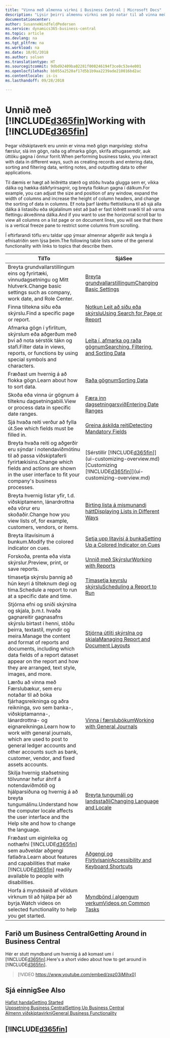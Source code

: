 ```yaml
---
title: "Vinna með almenna virkni í Business Central | Microsoft Docs"
description: "Lýsir þeirri almennu virkni sem þú notar til að vinna með gögn í Business Central, eins og t.d. að færa inn gildi, raða gögnum og breyta yfirliti."
documentationcenter: 
author: SusanneWindfeldPedersen
ms.service: dynamics365-business-central
ms.topic: article
ms.devlang: na
ms.tgt_pltfrm: na
ms.workload: na
ms.date: 10/01/2018
ms.author: solsen
ms.translationtype: HT
ms.sourcegitcommit: 9dbd92409ba02281f008246194f3ce0c53e4e001
ms.openlocfilehash: bb055a2520af17d5b1b9aa2239ade210016bd2ac
ms.contentlocale: is-is
ms.lasthandoff: 09/28/2018

---
```

# <a name="working-with-included365finincludesd365finmdmd"></a><span data-ttu-id="4aa87-103">Unnið með [!INCLUDE[d365fin](includes/d365fin_md.md)]</span><span class="sxs-lookup"><span data-stu-id="4aa87-103">Working with [!INCLUDE[d365fin](includes/d365fin_md.md)]</span></span>
<span data-ttu-id="4aa87-104">Þegar viðskiptaverk eru unnin er vinna með gögn margvísleg: stofna færslur, slá inn gögn, raða og afmarka gögn, skrifa athugasemdir, auk úttöku gagna í önnur forrit.</span><span class="sxs-lookup"><span data-stu-id="4aa87-104">When performing business tasks, you interact with data in different ways, such as creating records and entering data, sorting and filtering data, writing notes, and outputting data to other applications.</span></span>

<span data-ttu-id="4aa87-105">Til dæmis er hægt að leiðrétta stærð og stöðu hvaða glugga sem er, víkka dálka og hækka dálkfyrirsagnir, og breyta flokkun gagna í dálkum.</span><span class="sxs-lookup"><span data-stu-id="4aa87-105">For example, you can adjust the size and position of any window, expand the width of columns and increase the height of column headers, and change the sorting of data in columns.</span></span> <span data-ttu-id="4aa87-106">Ef nota þarf láréttu flettistikuna til að sjá alla dálka á listasíðu eða skjalalínum sést að það er fast lóðrétt svæði til að varna flettingu ákveðinna dálka.</span><span class="sxs-lookup"><span data-stu-id="4aa87-106">And if you want to use the horizontal scroll bar to view all columns on a list page or on document lines, you will see that there is a vertical freeze pane to restrict some columns from scrolling.</span></span>

<span data-ttu-id="4aa87-107">Í eftirfarandi töflu eru taldar upp ýmsar almennar aðgerðir auk tengla á efnisatriðin sem lýsa þeim.</span><span class="sxs-lookup"><span data-stu-id="4aa87-107">The following table lists some of the general functionality with links to topics that describe them.</span></span>

| <span data-ttu-id="4aa87-108">Til</span><span class="sxs-lookup"><span data-stu-id="4aa87-108">To</span></span> | <span data-ttu-id="4aa87-109">Sjá</span><span class="sxs-lookup"><span data-stu-id="4aa87-109">See</span></span> |
| --- | --- |
| <span data-ttu-id="4aa87-110">Breyta grundvallarstillingum eins og fyrirtæki, vinnudagsetningu og Mitt hlutverk.</span><span class="sxs-lookup"><span data-stu-id="4aa87-110">Change basic settings such as company, work date, and Role Center.</span></span> |[<span data-ttu-id="4aa87-111">Breyta grundvallarstillingum</span><span class="sxs-lookup"><span data-stu-id="4aa87-111">Changing Basic Settings</span></span>](ui-change-basic-settings.md) |
| <span data-ttu-id="4aa87-112">Finna tiltekna síðu eða skýrslu.</span><span class="sxs-lookup"><span data-stu-id="4aa87-112">Find a specific page or report.</span></span> |[<span data-ttu-id="4aa87-113">Notkun Leit að síðu eða skýrslu</span><span class="sxs-lookup"><span data-stu-id="4aa87-113">Using Search for Page or Report</span></span>](ui-search.md) |
| <span data-ttu-id="4aa87-114">Afmarka gögn í yfirlitum, skýrslum eða aðgerðum með því að nota sérstök tákn og stafi.</span><span class="sxs-lookup"><span data-stu-id="4aa87-114">Filter data in views, reports, or functions by using special symbols and characters.</span></span> |[<span data-ttu-id="4aa87-115">Leita í, afmarka og raða gögnum</span><span class="sxs-lookup"><span data-stu-id="4aa87-115">Searching, Filtering, and Sorting Data</span></span>](ui-enter-criteria-filters.md) |
| <span data-ttu-id="4aa87-116">Fræðast um hvernig á að flokka gögn.</span><span class="sxs-lookup"><span data-stu-id="4aa87-116">Learn about how to sort data.</span></span> |[<span data-ttu-id="4aa87-117">Raða gögnum</span><span class="sxs-lookup"><span data-stu-id="4aa87-117">Sorting Data</span></span>](ui-sorting.md) |
| <span data-ttu-id="4aa87-118">Skoða eða vinna úr gögnum á tilteknu dagsetningabili.</span><span class="sxs-lookup"><span data-stu-id="4aa87-118">View or process data in specific date ranges.</span></span> |[<span data-ttu-id="4aa87-119">Færa inn dagsetningarsvið</span><span class="sxs-lookup"><span data-stu-id="4aa87-119">Entering Date Ranges</span></span>](ui-enter-date-ranges.md) |
| <span data-ttu-id="4aa87-120">Sjá hvaða reiti verður að fylla út.</span><span class="sxs-lookup"><span data-stu-id="4aa87-120">See which fields must be filled in.</span></span> |[<span data-ttu-id="4aa87-121">Greina áskilda reiti</span><span class="sxs-lookup"><span data-stu-id="4aa87-121">Detecting Mandatory Fields</span></span>](ui-mandatory-fields.md) |
| <span data-ttu-id="4aa87-122">Breyta hvaða reiti og aðgerðir eru sýndar í notendaviðmótinu til að passa viðskiptaferli fyrirtækisins.</span><span class="sxs-lookup"><span data-stu-id="4aa87-122">Change which fields and actions are shown in the user interface to fit your company's business processes.</span></span> |<span data-ttu-id="4aa87-123">[Sérstillir [!INCLUDE[d365fin](includes/d365fin_md.md)]](ui-customizing-overview.md)</span><span class="sxs-lookup"><span data-stu-id="4aa87-123">[Customizing [!INCLUDE[d365fin](includes/d365fin_md.md)]](ui-customizing-overview.md)</span></span> |
| <span data-ttu-id="4aa87-124">Breyta hvernig listar yfir, t.d. viðskiptamenn, lánardrottna eða vörur eru skoðaðir.</span><span class="sxs-lookup"><span data-stu-id="4aa87-124">Change how you view lists of, for example, customers, vendors, or items.</span></span> |[<span data-ttu-id="4aa87-125">Birting lista á mismunandi hátt</span><span class="sxs-lookup"><span data-stu-id="4aa87-125">Displaying Lists in Different Ways</span></span>](across-display-lists-different-views.md) |
| <span data-ttu-id="4aa87-126">Breyta litavísinum á bunkum.</span><span class="sxs-lookup"><span data-stu-id="4aa87-126">Modify the colored indicator on cues.</span></span> |[<span data-ttu-id="4aa87-127">Setja upp litavísi á bunka</span><span class="sxs-lookup"><span data-stu-id="4aa87-127">Setting Up a Colored Indicator on Cues</span></span>](ui-how-setup-colored-indicator-cues.md) |
|<span data-ttu-id="4aa87-128">Forskoða, prenta eða vista skýrslur.</span><span class="sxs-lookup"><span data-stu-id="4aa87-128">Preview, print, or save reports.</span></span>|[<span data-ttu-id="4aa87-129">Unnið með Skýrslur</span><span class="sxs-lookup"><span data-stu-id="4aa87-129">Working with Reports</span></span>](ui-work-report.md)|
| <span data-ttu-id="4aa87-130">tímasetja skýrslu þannig að hún keyri á tilteknum degi og tíma.</span><span class="sxs-lookup"><span data-stu-id="4aa87-130">Schedule a report to run at a specific date and time.</span></span> |[<span data-ttu-id="4aa87-131">Tímasetja keyrslu skýrslu</span><span class="sxs-lookup"><span data-stu-id="4aa87-131">Scheduling a Report to Run</span></span>](ui-work-report.md#ScheduleReport) |
| <span data-ttu-id="4aa87-132">Stjórna efni og sniði skýrslna og skjala, þ.m.t. hvaða gagnareitir gagnasafns skýrslu birtast í henni, stöðu þeirra, textastíl, myndir og meira.</span><span class="sxs-lookup"><span data-stu-id="4aa87-132">Manage the content and format of reports and documents, including which data fields of a report dataset appear on the report and how they are arranged, text style, images, and more.</span></span>|[<span data-ttu-id="4aa87-133">Stjórna útliti skýrslna og skjala</span><span class="sxs-lookup"><span data-stu-id="4aa87-133">Managing Report and Document Layouts</span></span>](ui-manage-report-layouts.md) |
| <span data-ttu-id="4aa87-134">Lærðu að vinna með Færslubækur, sem eru notaðar til að bóka fjárhagsreikninga og aðra reikninga, svo sem banka-, viðskiptamanna-, lánardrottna- og eignareikninga.</span><span class="sxs-lookup"><span data-stu-id="4aa87-134">Learn how to work with general journals, which are used to post to general ledger accounts and other accounts such as bank, customer, vendor, and fixed assets accounts.</span></span> |[<span data-ttu-id="4aa87-135">Vinna í færslubókum</span><span class="sxs-lookup"><span data-stu-id="4aa87-135">Working with General Journals</span></span>](ui-work-general-journals.md) |
|<span data-ttu-id="4aa87-136">Skilja hvernig staðsetning tölvunnar hefur áhrif á notendaviðmótið og hjálparsíðuna og hvernig á að breyta tungumálinu.</span><span class="sxs-lookup"><span data-stu-id="4aa87-136">Understand how the computer locale affects the user interface and the Help site and how to change the language.</span></span>|[<span data-ttu-id="4aa87-137">Breyta tungumáli og landsstaðli</span><span class="sxs-lookup"><span data-stu-id="4aa87-137">Changing Language and Locale</span></span>](about-locale-language.md)|
|<span data-ttu-id="4aa87-138">Fræðast um eiginleika og nothæfni [!INCLUDE[d365fin](includes/d365fin_md.md)] sem auðveldar aðgengi fatlaðra.</span><span class="sxs-lookup"><span data-stu-id="4aa87-138">Learn about features and capabilities that make [!INCLUDE[d365fin](includes/d365fin_md.md)] readily available to people with disabilities.</span></span>|[<span data-ttu-id="4aa87-139">Aðgengi og Flýtivísanir</span><span class="sxs-lookup"><span data-stu-id="4aa87-139">Accessibility and Keyboard Shortcuts</span></span>](ui-accessibility.md)|
|<span data-ttu-id="4aa87-140">Horfa á myndskeið af völdum virknum til að hjálpa þér að byrja.</span><span class="sxs-lookup"><span data-stu-id="4aa87-140">Watch videos on selected functionality to help you get started.</span></span>|[<span data-ttu-id="4aa87-141">Myndbönd í algengum verkum</span><span class="sxs-lookup"><span data-stu-id="4aa87-141">Videos on Common Tasks</span></span>](across-videos.md)|  

## <a name="getting-around-in-business-central"></a><span data-ttu-id="4aa87-142">Farið um Business Central</span><span class="sxs-lookup"><span data-stu-id="4aa87-142">Getting Around in Business Central</span></span>
<span data-ttu-id="4aa87-143">Hér er stutt myndband um hvernig á að komast um í [!INCLUDE[d365fin](includes/d365fin_md.md)].</span><span class="sxs-lookup"><span data-stu-id="4aa87-143">Here's a short video about how to get around in [!INCLUDE[d365fin](includes/d365fin_md.md)].</span></span>

> [!VIDEO https://www.youtube.com/embed/zqz03iMihx0]

## <a name="see-also"></a><span data-ttu-id="4aa87-144">Sjá einnig</span><span class="sxs-lookup"><span data-stu-id="4aa87-144">See Also</span></span>
[<span data-ttu-id="4aa87-145">Hafist handa</span><span class="sxs-lookup"><span data-stu-id="4aa87-145">Getting Started</span></span>](product-get-started.md)  
[<span data-ttu-id="4aa87-146">Uppsetning Business Central</span><span class="sxs-lookup"><span data-stu-id="4aa87-146">Setting Up Business Central</span></span>](setup.md)  
[<span data-ttu-id="4aa87-147">Almenn viðskiptavirkni</span><span class="sxs-lookup"><span data-stu-id="4aa87-147">General Business Functionality</span></span>](ui-across-business-areas.md)  

## [!INCLUDE[d365fin](includes/free_trial_md.md)]  


